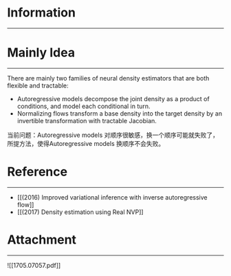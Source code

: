 # Information
---


# Mainly Idea
---
There are mainly two families of neural density estimators that are both flexible and tractable:
- Autoregressive models decompose the joint density as a product of conditions, and model each conditional in turn.
- Normalizing flows transform a base density into the target density by an invertible transformation with tractable Jacobian.

当前问题：Autoregressive models 对顺序很敏感，换一个顺序可能就失败了，所提方法，使得Autoregressive models 换顺序不会失败。

# Reference
---
- [[(2016) Improved variational inference with inverse autoregressive flow]]
- [[(2017) Density estimation using Real NVP]]

# Attachment
---
![[1705.07057.pdf]]